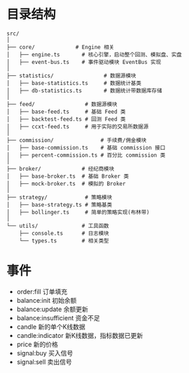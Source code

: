 # 目录结构
```
src/
│
├── core/             # Engine 相关
│   ├── engine.ts       # 核心引擎，启动整个回测、模拟盘、实盘
│   ├── event-bus.ts    # 事件驱动模块 EventBus 实现
│
├── statistics/                # 数据源模块
│   ├── base-statistics.ts     # 数据统计基类
│   ├── db-statistics.ts       # 数据统计带数据库存储
│
├── feed/                # 数据源模块
│   ├── base-feed.ts     # 基础 Feed 类
│   ├── backtest-feed.ts # 回测 Feed 类
│   ├── ccxt-feed.ts     # 用于实际的交易所数据源
│
├── commission/               # 手续费/佣金模块
│   ├── base-commission.ts    # 基础 commission 接口
│   ├── percent-commission.ts # 百分比 commission 类
│
├── broker/             # 经纪商模块
│   ├── base-broker.ts  # 基础 Broker 类
│   ├── mock-broker.ts  # 模拟的 Broker
│
├── strategy/            # 策略模块
│   ├── base-strategy.ts # 策略基类
│   ├── bollinger.ts     # 简单的策略实现(布林带)
│
└── utils/              # 工具函数
    ├── console.ts      # 日志模块
    └── types.ts        # 相关类型
```

# 事件
-  order:fill 订单填充
-  balance:init 初始余额
-  balance:update 余额更新
-  balance:insufficient 资金不足
-  candle 新的单个K线数据
-  candle:indicator 新K线数据，指标数据已更新
-  price 新的价格
-  signal:buy 买入信号
-  signal:sell 卖出信号

